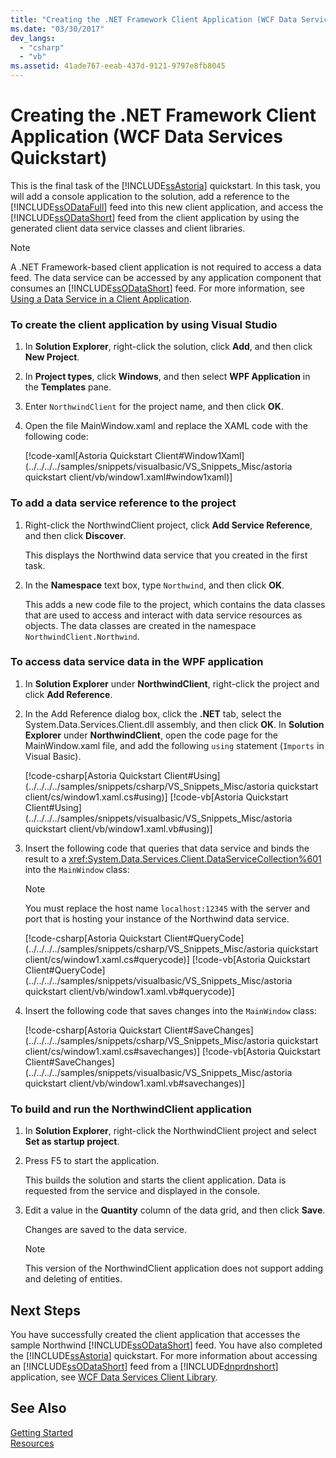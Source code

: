 ```yaml
---
title: "Creating the .NET Framework Client Application (WCF Data Services Quickstart)"
ms.date: "03/30/2017"
dev_langs: 
  - "csharp"
  - "vb"
ms.assetid: 41ade767-eeab-437d-9121-9797e8fb8045
---
```

# Creating the .NET Framework Client Application (WCF Data Services Quickstart)
This is the final task of the [!INCLUDE[ssAstoria](../../../../includes/ssastoria-md.md)] quickstart. In this task, you will add a console application to the solution, add a reference to the [!INCLUDE[ssODataFull](../../../../includes/ssodatafull-md.md)] feed into this new client application, and access the [!INCLUDE[ssODataShort](../../../../includes/ssodatashort-md.md)] feed from the client application by using the generated client data service classes and client libraries.  
  
> [!NOTE]
>  A .NET Framework-based client application is not required to access a data feed. The data service can be accessed by any application component that consumes an [!INCLUDE[ssODataShort](../../../../includes/ssodatashort-md.md)] feed. For more information, see [Using a Data Service in a Client Application](../../../../docs/framework/data/wcf/using-a-data-service-in-a-client-application-wcf-data-services.md).  
  
### To create the client application by using Visual Studio  
  
1.  In **Solution Explorer**, right-click the solution, click **Add**, and then click **New Project**.  
  
2.  In **Project types**, click **Windows**, and then select **WPF Application** in the **Templates** pane.  
  
3.  Enter `NorthwindClient` for the project name, and then click **OK**.  
  
4.  Open the file MainWindow.xaml and replace the XAML code with the following code:  
  
     [!code-xaml[Astoria Quickstart Client#Window1Xaml](../../../../samples/snippets/visualbasic/VS_Snippets_Misc/astoria quickstart client/vb/window1.xaml#window1xaml)]  
  
### To add a data service reference to the project  
  
1.  Right-click the NorthwindClient project, click **Add Service Reference**, and then click **Discover**.  
  
     This displays the Northwind data service that you created in the first task.  
  
2.  In the **Namespace** text box, type `Northwind`, and then click **OK**.  
  
     This adds a new code file to the project, which contains the data classes that are used to access and interact with data service resources as objects. The data classes are created in the namespace `NorthwindClient.Northwind`.  
  
### To access data service data in the WPF application  
  
1.  In **Solution Explorer** under **NorthwindClient**, right-click the project and click **Add Reference**.  
  
2.  In the Add Reference dialog box, click the **.NET** tab, select the System.Data.Services.Client.dll assembly, and then click **OK**. In **Solution Explorer** under **NorthwindClient**, open the code page for the MainWindow.xaml file, and add the following `using` statement (`Imports` in Visual Basic).  
  
     [!code-csharp[Astoria Quickstart Client#Using](../../../../samples/snippets/csharp/VS_Snippets_Misc/astoria quickstart client/cs/window1.xaml.cs#using)]
     [!code-vb[Astoria Quickstart Client#Using](../../../../samples/snippets/visualbasic/VS_Snippets_Misc/astoria quickstart client/vb/window1.xaml.vb#using)]  
  
3.  Insert the following code that queries that data service and binds the result to a <xref:System.Data.Services.Client.DataServiceCollection%601> into the `MainWindow` class:  
  
    > [!NOTE]
    >  You must replace the host name `localhost:12345` with the server and port that is hosting your instance of the Northwind data service.  
  
     [!code-csharp[Astoria Quickstart Client#QueryCode](../../../../samples/snippets/csharp/VS_Snippets_Misc/astoria quickstart client/cs/window1.xaml.cs#querycode)]
     [!code-vb[Astoria Quickstart Client#QueryCode](../../../../samples/snippets/visualbasic/VS_Snippets_Misc/astoria quickstart client/vb/window1.xaml.vb#querycode)]  
  
4.  Insert the following code that saves changes into the `MainWindow` class:  
  
     [!code-csharp[Astoria Quickstart Client#SaveChanges](../../../../samples/snippets/csharp/VS_Snippets_Misc/astoria quickstart client/cs/window1.xaml.cs#savechanges)]
     [!code-vb[Astoria Quickstart Client#SaveChanges](../../../../samples/snippets/visualbasic/VS_Snippets_Misc/astoria quickstart client/vb/window1.xaml.vb#savechanges)]  
  
### To build and run the NorthwindClient application  
  
1.  In **Solution Explorer**, right-click the NorthwindClient project and select **Set as startup project**.  
  
2.  Press F5 to start the application.  
  
     This builds the solution and starts the client application. Data is requested from the service and displayed in the console.  
  
3.  Edit a value in the **Quantity** column of the data grid, and then click **Save**.  
  
     Changes are saved to the data service.  
  
    > [!NOTE]
    >  This version of the NorthwindClient application does not support adding and deleting of entities.  
  
## Next Steps  
 You have successfully created the client application that accesses the sample Northwind [!INCLUDE[ssODataShort](../../../../includes/ssodatashort-md.md)] feed. You have also completed the [!INCLUDE[ssAstoria](../../../../includes/ssastoria-md.md)] quickstart. For more information about accessing an [!INCLUDE[ssODataShort](../../../../includes/ssodatashort-md.md)] feed from a [!INCLUDE[dnprdnshort](../../../../includes/dnprdnshort-md.md)] application, see [WCF Data Services Client Library](../../../../docs/framework/data/wcf/wcf-data-services-client-library.md).  
  
## See Also  
 [Getting Started](../../../../docs/framework/data/wcf/getting-started-with-wcf-data-services.md)  
 [Resources](../../../../docs/framework/data/wcf/wcf-data-services-resources.md)
